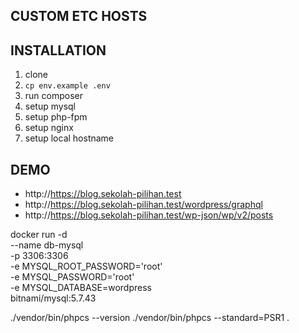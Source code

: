 ## CUSTOM ETC HOSTS

## INSTALLATION
1. clone
2. `cp env.example .env`
3. run composer
4. setup mysql
5. setup php-fpm
6. setup nginx
7. setup local hostname

## DEMO
- http://https://blog.sekolah-pilihan.test
- http://https://blog.sekolah-pilihan.test/wordpress/graphql
- http://https://blog.sekolah-pilihan.test/wp-json/wp/v2/posts


docker run -d \
--name db-mysql \
-p 3306:3306 \
-e MYSQL_ROOT_PASSWORD='root' \
-e MYSQL_PASSWORD='root' \
-e MYSQL_DATABASE=wordpress \
bitnami/mysql:5.7.43

./vendor/bin/phpcs --version
./vendor/bin/phpcs --standard=PSR1 .
